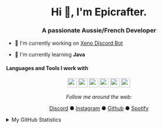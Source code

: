 <h1 align="center">Hi 👋, I'm Epicrafter.</h1>
<h3 align="center">A passionate Aussie/French Developer</h3>

- 🔭 I'm currently working on [Xeno Discord Bot](https://github.com/Epicrafter/xeno-bot-discord)

- 🌱 I'm currently learning **Java**

#### Languages and Tools I work with
<p align="center">
<img src="https://img.shields.io/badge/VS%20Code-6c5ce7.svg?&style=for-the-badge&logo=visual-studio-code&logoColor=white" height="25"/>
<img src="https://img.shields.io/badge/javascript-6c5ce7.svg?&style=for-the-badge&logo=javascript&logoColor=white" height="25"/>
<img src="https://img.shields.io/badge/html-6c5ce7.svg?&style=for-the-badge&logo=html5&logoColor=white" height="25">
<img src="https://img.shields.io/badge/css-6c5ce7.svg?&style=for-the-badge&logo=css3&logoColor=white" height="25">
<img src="https://img.shields.io/badge/java-6c5ce7.svg?&style=for-the-badge&logo=java&logoColor=white" height="25"/>
<img src="https://img.shields.io/badge/discord-6c5ce7.svg?&style=for-the-badge&logo=discord&logoColor=white" height="25">
</p>

<div align="center">
    <i align="center">Follow me around the web:</i><br>

  <a target="_blank" href="https://discord.com/users/342333088573161472">Discord</a> ●
  <a target="_blank" href="https://www.instagram.com/brh.oscar/">Instagram</a> ●
  <a target="_blank" href="https://github.com/Epicrafter">Github</a> ●
  <a target="blank" href="https://open.spotify.com/user/epicrafter2005">Spotify</a>

</div>

<details>
<summary>My GitHub Statistics</summary><br>
<p align="center">
    <img align="center" src="https://github-readme-stats.vercel.app/api?username=Epicrafter&show_icons=true&theme=tokyonight">
</p>
</details>

